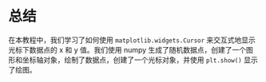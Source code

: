 # 总结

在本教程中，我们学习了如何使用 `matplotlib.widgets.Cursor` 来交互式地显示光标下数据点的 x 和 y 值。我们使用 numpy 生成了随机数据点，创建了一个图形和坐标轴对象，绘制了数据点，创建了一个光标对象，并使用 `plt.show()` 显示了绘图。
